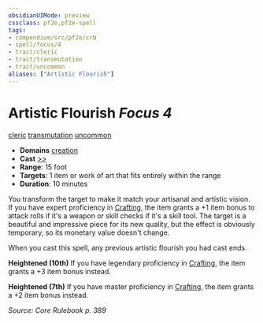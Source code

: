 ```yaml
---
obsidianUIMode: preview
cssclass: pf2e,pf2e-spell
tags:
- compendium/src/pf2e/crb
- spell/focus/4
- trait/cleric
- trait/transmutation
- trait/uncommon
aliases: ["Artistic Flourish"]
---
```

# Artistic Flourish *Focus 4*   
[cleric](Reference/Rules/Traits/cleric.md "Cleric Class Trait")  [transmutation](transmutation.md "Transmutation School Trait")  [uncommon](uncommon.md "Uncommon Rarity Trait")  

- **Domains** [creation](Reference/Compendium/Setting/domains.md#Creation)
- **Cast** [>>](chapter-9-playing-the-game.md#Actions "Two-Action") 
- **Range**: 15 foot
- **Targets**: 1 item or work of art that fits entirely within the range
- **Duration**: 10 minutes

You transform the target to make it match your artisanal and artistic vision. If you have expert proficiency in [Crafting](skills.md#Crafting), the item grants a +1 item bonus to attack rolls if it's a weapon or skill checks if it's a skill tool. The target is a beautiful and impressive piece for its new quality, but the effect is obviously temporary, so its monetary value doesn't change.

When you cast this spell, any previous artistic flourish you had cast ends.

**Heightened (10th)** If you have legendary proficiency in [Crafting](skills.md#Crafting), the item grants a +3 item bonus instead.

**Heightened (7th)** If you have master proficiency in [Crafting](skills.md#Crafting), the item grants a +2 item bonus instead.

*Source: Core Rulebook p. 389*